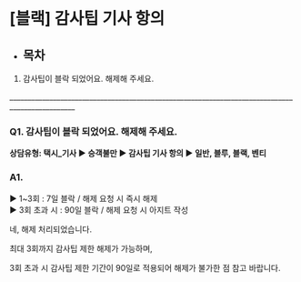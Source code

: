 # [블랙] 감사팁 기사 항의

* **목차**
  ------

1. 감사팁이 블락 되었어요. 해제해 주세요.

\_\_\_\_\_\_\_\_\_\_\_\_\_\_\_\_\_\_\_\_\_\_\_\_\_\_\_\_\_\_\_\_\_\_\_\_\_\_\_\_\_\_\_\_\_\_\_\_\_\_\_\_\_\_\_\_\_\_\_\_\_\_\_\_\_\_\_\_\_\_\_\_\_\_\_\_\_\_\_\_\_\_\_\_\_\_\_\_\_\_\_\_\_\_\_\_

### **Q1. 감사팁이 블락 되었어요. 해제해 주세요.**

**상담유형: 택시\_기사 ▶ 승객불만 ▶ 감사팁 기사 항의 ▶ 일반, 블루, 블랙, 벤티**

### **A1.**

▶ 1~3회 : 7일 블락 / 해제 요청 시 즉시 해제  
▶ 3회 초과 시 : 90일 블락 / 해제 요청 시 아지트 작성

네, 해제 처리되었습니다.

최대 3회까지 감사팁 제한 해제가 가능하며,

3회 초과 시 감사팁 제한 기간이 90일로 적용되어 해제가 불가한 점 참고 바랍니다.